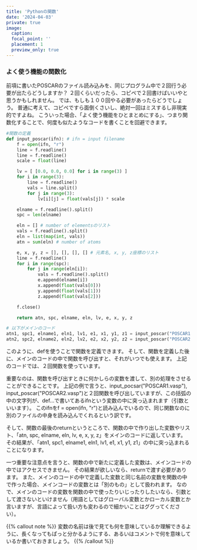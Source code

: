 ```yaml
---
title: 'Pythonの関数'
date: '2024-04-03'
private: true
image:
  caption: 
  focal_point: ''
  placement: 1
  preview_only: true
---
```


### よく使う機能の関数化

前項に書いたPOSCARのファイル読み込みを、同じプログラム中で２回行う必要が出たらどうしますか？
２回くらいだったら、コピペで２回書けばいいやと思うかもしれません。
では、もしも１００回やる必要があったらどうでしょう。
普通に考えて、コピペですら面倒くさいし、絶対一回はミスするし非現実的ですよね。
こういった場合、「よく使う機能をひとまとめにする」、つまり関数化することで、何度も似たようなコードを書くことを回避できます。

```python
#関数の定義
def input_poscar(ifn): # ifn = input filename
    f = open(ifn, "r")
    line = f.readline()
    line = f.readline()
    scale = float(line)

    lv = [ [0.0, 0.0, 0.0] for i in range(3) ]
    for i in range(3):
        line = f.readline()
        vals = line.split()
        for j in range(3):
            lv[i][j] = float(vals[j]) * scale

    elname = f.readline().split()
    spc = len(elname)

    eln = [] # number of elementsのリスト
    vals = f.readline().split()
    eln = list(map(int, vals))
    atn = sum(eln) # number of atoms

    e, x, y, z = [], [], [], [] # 元素名, x, y, z座標のリスト
    line = f.readline()
    for i in range(spc):
        for j in range(eln[i]):
            vals = f.readline().split()
            e.append(elname[i])
            x.append(float(vals[0]))
            y.append(float(vals[1]))
            z.append(float(vals[2]))

    f.close()

    return atn, spc, elname, eln, lv, e, x, y, z

# 以下がメインのコード
atn1, spc1, elname1, eln1, lv1, e1, x1, y1, z1 = input_poscar("POSCAR1.vasp")
atn2, spc2, elname2, eln2, lv2, e2, x2, y2, z2 = input_poscar("POSCAR2.vasp")
```

このように、defを使うことで関数を定義できます。
そして、関数を定義した後に、メインのコードの中で関数を呼び出すと、それがいつでも使えます。
上記のコードでは、２回関数を使っています。

重要なのは、関数を呼び出すときに何かしらの変数を渡して、別の処理をさせることができることです。
上記の例で言うと、input_pocsar("POSCAR1.vasp"), input_poscar("POSCAR2.vasp")と２回関数を呼び出していますが、この括弧の中の文字列が、def...で書いてあるifnという変数の中に突っ込まれます（引数といいます）。
このifnをf = open(ifn, "r")と読み込んでいるので、同じ関数なのに別のファイルの中身を読み込んでくれるという訳です。

そして、関数の最後のreturnというところで、関数の中で作り出した変数やリスト、「atn, spc, elname, eln, lv, e, x, y, z」をメインのコードに返しています。
その結果が、「atn1, spc1, elname1, eln1, lv1, e1, x1, y1, z1」の中に突っ込まれることになります。

一つ重要な注意点を言うと、関数の中で新たに定義した変数は、メインコードの中ではアクセスできません。
その結果が欲しいなら、returnで渡す必要があります。
また、メインのコードの中で定義した変数と同じ名前の変数を関数の中で作った場合、メインコードの変数とは「別のもの」として扱われます。
なので、メインのコードの変数を関数の中で使ったりいじったりしたいなら、引数として渡さないといけません（用語としてはグローバル変数とかローカル変数とか言いますが、言語によって扱い方も変わるので細かいことはググってください）。


{{% callout note %}}
変数の名前は後で見ても何を意味しているか理解できるように、長くなってもぱっと分かるようにする、あるいはコメントで何を意味しているか書いておきましょう。
{{% /callout %}}
